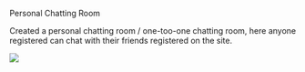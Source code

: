 Personal Chatting Room
<p>Created a personal chatting room / one-too-one chatting room, here anyone registered can chat with their friends registered on the site.</p>
<div>
<img src="https://pcrhkp.000webhostapp.com/fontend/img/icon.png">
</div>
